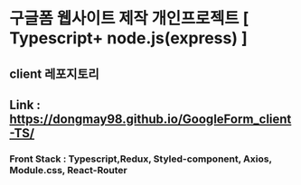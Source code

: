 # 구글폼 웹사이트 제작 개인프로젝트 [ Typescript+ node.js(express) ]

## client 레포지토리

## Link : https://dongmay98.github.io/GoogleForm_client-TS/

### Front Stack : Typescript,Redux, Styled-component, Axios, Module.css, React-Router
